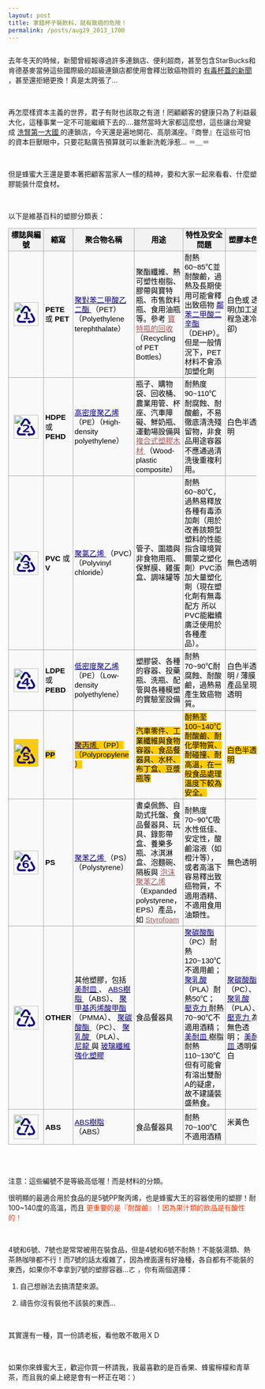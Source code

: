 ```yaml
---
layout: post
title: 拿錯杯子裝飲料，就有致癌的危險！
permalink: /posts/aug29_2013_1700
---
```

        
 <p class="right">
 </p>
 <p>
 </p>
 
  <img align="none" alt="" src="http://upload.wikimedia.org/wikipedia/commons/thumb/0/0f/Polystyrene_cup_lid.JPG/770px-Polystyrene_cup_lid.JPG"/>
  <br/>
 
 去年冬天的時候，新聞曾經報導過許多連鎖店、便利超商，甚至包含StarBucks和肯德基麥當勞這些國際級的超級連鎖店都使用會釋岀致癌物質的
 <a href="http://tw.news.yahoo.com/%E5%85%AD%E8%99%9F%E5%A1%91%E8%86%A0-%E9%81%87%E7%86%B1%E6%81%90%E9%87%8B%E6%AF%92-%E5%92%96%E5%95%A1%E5%A4%96%E5%B8%B6%E6%9D%AF%E8%93%8B-%E7%86%B1%E9%A3%B2%E6%B7%BB%E9%A2%A8%E9%9A%AA-202810443.html" target="" title="">
  有毒杯蓋的新聞
 </a>
 ，甚至還拒絕更換！真是太誇張了...
 
  <br/>
 
 
  再怎麼樣資本主義的世界，君子有財也該取之有道！罔顧顧客的健康只為了利益最大化，這種事業一定不可能繼續下去的....雖然當時大家都這麼想，這些讓台灣變成
  <a href="http://tw.myblog.yahoo.com/healthlife100/article?mid=2545&amp;sc=1" target="" title="">
   洗腎第一大國
  </a>
  的連鎖店，今天還是遍地開花、高朋滿座。『商譽』在這些可怕的資本巨獸眼中，只要花點廣告預算就可以重新洗乾淨惹...  ＝＿＝
 
 
  <br/>
 
 
  但是蜂蜜大王還是要本著把顧客當家人一樣的精神，要和大家一起來看看、什麼塑膠能裝什麼食材。
 
 
  <br/>
 
 
  以下是維基百科的塑膠分類表：
 
 
  <table class="wikitable" style="font-size: 15px; margin: 1em 0px; background-color: rgb(249, 249, 249); border-color: rgb(170, 170, 170); border-collapse: collapse; color: rgb(0, 0, 0); font-family: sans-serif; line-height: 19.1875px; white-space: normal;">
   <tbody>
    <tr>
     <th style="border: 1px solid rgb(170, 170, 170); padding: 0.2em; background-color: rgb(242, 242, 242); text-align: center;">
      標誌與編號
     </th>
     <th style="border: 1px solid rgb(170, 170, 170); padding: 0.2em; background-color: rgb(242, 242, 242); text-align: center;">
      縮寫
     </th>
     <th style="border: 1px solid rgb(170, 170, 170); padding: 0.2em; background-color: rgb(242, 242, 242); text-align: center;">
      聚合物名稱
     </th>
     <th style="border: 1px solid rgb(170, 170, 170); padding: 0.2em; background-color: rgb(242, 242, 242); text-align: center;">
      用途
     </th>
     <th style="border: 1px solid rgb(170, 170, 170); padding: 0.2em; background-color: rgb(242, 242, 242); text-align: center;">
      特性及安全問題
     </th>
     <th style="border: 1px solid rgb(170, 170, 170); padding: 0.2em; background-color: rgb(242, 242, 242); text-align: center;">
      塑膠本色
     </th>
    </tr>
    <tr>
     <td style="border: 1px solid rgb(170, 170, 170); padding: 0.2em; text-align: center; font-size: 50px;">
      <a class="image" href="http://zh.wikipedia.org/wiki/File:U%2B2673_DejaVu_Sans.svg" style="color: rgb(11, 0, 128); background-image: none;" title="♳">
       <img alt="♳" height="48" src="http://upload.wikimedia.org/wikipedia/commons/thumb/e/e1/U%2B2673_DejaVu_Sans.svg/100px-U%2B2673_DejaVu_Sans.svg.png" srcset="//upload.wikimedia.org/wikipedia/commons/thumb/e/e1/U%2B2673_DejaVu_Sans.svg/75px-U%2B2673_DejaVu_Sans.svg.png 1.5x, //upload.wikimedia.org/wikipedia/commons/thumb/e/e1/U%2B2673_DejaVu_Sans.svg/100px-U%2B2673_DejaVu_Sans.svg.png 2x" style="vertical-align: middle;" width="50"/>
      </a>
     </td>
     <td style="border: 1px solid rgb(170, 170, 170); padding: 0.2em;">
      <b>
       PETE
      </b>
      或
      <b>
       PET
      </b>
     </td>
     <td style="border: 1px solid rgb(170, 170, 170); padding: 0.2em;">
      <a class="mw-redirect" href="http://zh.wikipedia.org/wiki/%E8%81%9A%E5%B0%8D%E8%8B%AF%E4%BA%8C%E7%94%B2%E9%85%B8%E4%B9%99%E4%BA%8C%E9%85%AF" style="color: rgb(11, 0, 128); background-image: none;" title="聚對苯二甲酸乙二酯">
       聚對苯二甲酸乙二酯
      </a>
      （PET）（Polyethylene terephthalate）
     </td>
     <td style="border: 1px solid rgb(170, 170, 170); padding: 0.2em;">
      聚酯纖維、熱可塑性樹脂、膠帶與寶特瓶、市售飲料瓶、食用油瓶等。參考
      <a class="new" href="http://zh.wikipedia.org/w/index.php?title=%E5%AF%B6%E7%89%B9%E7%93%B6%E7%9A%84%E5%9B%9E%E6%94%B6&amp;action=edit&amp;redlink=1" style="color: rgb(165, 88, 88); background-image: none;" title="寶特瓶的回收 (頁面不存在)">
       寶特瓶的回收
      </a>
      （Recycling of PET Bottles）
     </td>
     <td style="border: 1px solid rgb(170, 170, 170); padding: 0.2em;">
      耐熱60~85℃並耐酸鹼，過熱及長期使用可能會釋出致癌物
      <a class="mw-redirect" href="http://zh.wikipedia.org/wiki/DEHP" style="color: rgb(11, 0, 128); background-image: none;" title="DEHP">
       鄰苯二甲酸二辛酯
      </a>
      （DEHP）。但是一般情況下，PET材料不會添加塑化劑
     </td>
     <td style="border: 1px solid rgb(170, 170, 170); padding: 0.2em;">
      白色或 透明(加工過程急速冷卻)
     </td>
    </tr>
    <tr>
     <td style="border: 1px solid rgb(170, 170, 170); padding: 0.2em; text-align: center; font-size: 50px;">
      <a class="image" href="http://zh.wikipedia.org/wiki/File:U%2B2674_DejaVu_Sans.svg" style="color: rgb(11, 0, 128); background-image: none;" title="♴">
       <img alt="♴" height="48" src="http://upload.wikimedia.org/wikipedia/commons/thumb/c/c6/U%2B2674_DejaVu_Sans.svg/100px-U%2B2674_DejaVu_Sans.svg.png" srcset="//upload.wikimedia.org/wikipedia/commons/thumb/c/c6/U%2B2674_DejaVu_Sans.svg/75px-U%2B2674_DejaVu_Sans.svg.png 1.5x, //upload.wikimedia.org/wikipedia/commons/thumb/c/c6/U%2B2674_DejaVu_Sans.svg/100px-U%2B2674_DejaVu_Sans.svg.png 2x" style="vertical-align: middle;" width="50"/>
      </a>
     </td>
     <td style="border: 1px solid rgb(170, 170, 170); padding: 0.2em;">
      <b>
       HDPE
      </b>
      或
      <b>
       PEHD
      </b>
     </td>
     <td style="border: 1px solid rgb(170, 170, 170); padding: 0.2em;">
      <a href="http://zh.wikipedia.org/wiki/%E8%81%9A%E4%B9%99%E7%83%AF" style="color: rgb(11, 0, 128); background-image: none;" title="聚乙烯">
       高密度聚乙烯
      </a>
      （PE）（High-density polyethylene）
     </td>
     <td style="border: 1px solid rgb(170, 170, 170); padding: 0.2em;">
      瓶子、購物袋、回收桶、農業用管、杯座、汽車障礙、鮮奶瓶、運動場設備與
      <a class="new" href="http://zh.wikipedia.org/w/index.php?title=%E8%A4%87%E5%90%88%E5%BC%8F%E5%A1%91%E8%86%A0%E6%9C%A8%E6%9D%90&amp;action=edit&amp;redlink=1" style="color: rgb(165, 88, 88); background-image: none;" title="複合式塑膠木材 (頁面不存在)">
       複合式塑膠木材
      </a>
      （Wood-plastic composite）
     </td>
     <td style="border: 1px solid rgb(170, 170, 170); padding: 0.2em;">
      耐熱度90~110℃耐腐蝕、耐酸鹼，不易徹底清洗殘留物，非食品用途容器不應通過清洗後重複利用。
     </td>
     <td style="border: 1px solid rgb(170, 170, 170); padding: 0.2em;">
      白色半透明
     </td>
    </tr>
    <tr>
     <td style="border: 1px solid rgb(170, 170, 170); padding: 0.2em; text-align: center; font-size: 50px;">
      <a class="image" href="http://zh.wikipedia.org/wiki/File:U%2B2675_DejaVu_Sans.svg" style="color: rgb(11, 0, 128); background-image: none;" title="♵">
       <img alt="♵" height="48" src="http://upload.wikimedia.org/wikipedia/commons/thumb/e/e5/U%2B2675_DejaVu_Sans.svg/100px-U%2B2675_DejaVu_Sans.svg.png" srcset="//upload.wikimedia.org/wikipedia/commons/thumb/e/e5/U%2B2675_DejaVu_Sans.svg/75px-U%2B2675_DejaVu_Sans.svg.png 1.5x, //upload.wikimedia.org/wikipedia/commons/thumb/e/e5/U%2B2675_DejaVu_Sans.svg/100px-U%2B2675_DejaVu_Sans.svg.png 2x" style="vertical-align: middle;" width="50"/>
      </a>
     </td>
     <td style="border: 1px solid rgb(170, 170, 170); padding: 0.2em;">
      <b>
       PVC
      </b>
      或
      <b>
       V
      </b>
     </td>
     <td style="border: 1px solid rgb(170, 170, 170); padding: 0.2em;">
      <a href="http://zh.wikipedia.org/wiki/%E8%81%9A%E6%B0%AF%E4%B9%99%E7%83%AF" style="color: rgb(11, 0, 128); background-image: none;" title="聚氯乙烯">
       聚氯乙烯
      </a>
      （PVC）（Polyvinyl chloride）
     </td>
     <td style="border: 1px solid rgb(170, 170, 170); padding: 0.2em;">
      管子、圍牆與非食物用瓶、保鮮膜、雞蛋盒、調味罐等
     </td>
     <td style="border: 1px solid rgb(170, 170, 170); padding: 0.2em;">
      耐熱60~80℃，過熱易釋放各種有毒添加劑（用於改善該類型塑料的性能指含環境賀爾蒙之塑化劑）PVC添加大量塑化劑（現在塑化劑有無毒配方 所以PVC能繼續廣泛使用於各種產品）。
     </td>
     <td style="border: 1px solid rgb(170, 170, 170); padding: 0.2em;">
      無色透明
     </td>
    </tr>
    <tr>
     <td style="border: 1px solid rgb(170, 170, 170); padding: 0.2em; text-align: center; font-size: 50px;">
      <a class="image" href="http://zh.wikipedia.org/wiki/File:U%2B2676_DejaVu_Sans.svg" style="color: rgb(11, 0, 128); background-image: none;" title="♶">
       <img alt="♶" height="48" src="http://upload.wikimedia.org/wikipedia/commons/thumb/6/67/U%2B2676_DejaVu_Sans.svg/100px-U%2B2676_DejaVu_Sans.svg.png" srcset="//upload.wikimedia.org/wikipedia/commons/thumb/6/67/U%2B2676_DejaVu_Sans.svg/75px-U%2B2676_DejaVu_Sans.svg.png 1.5x, //upload.wikimedia.org/wikipedia/commons/thumb/6/67/U%2B2676_DejaVu_Sans.svg/100px-U%2B2676_DejaVu_Sans.svg.png 2x" style="vertical-align: middle;" width="50"/>
      </a>
     </td>
     <td style="border: 1px solid rgb(170, 170, 170); padding: 0.2em;">
      <b>
       LDPE
      </b>
      或
      <b>
       PEBD
      </b>
     </td>
     <td style="border: 1px solid rgb(170, 170, 170); padding: 0.2em;">
      <a href="http://zh.wikipedia.org/wiki/%E8%81%9A%E4%B9%99%E7%83%AF" style="color: rgb(11, 0, 128); background-image: none;" title="聚乙烯">
       低密度聚乙烯
      </a>
      （PE）（Low-density polyethylene）
     </td>
     <td style="border: 1px solid rgb(170, 170, 170); padding: 0.2em;">
      塑膠袋、各種的容器、投藥瓶、洗瓶、配管與各種模塑的實驗室設備
     </td>
     <td style="border: 1px solid rgb(170, 170, 170); padding: 0.2em;">
      耐熱70~90℃耐腐蝕、耐酸鹼，過熱易產生致癌物質。
     </td>
     <td style="border: 1px solid rgb(170, 170, 170); padding: 0.2em;">
      白色半透明 / 薄膜產品呈現透明
     </td>
    </tr>
    <tr>
     <td style="border: 1px solid rgb(170, 170, 170); padding: 0.2em; text-align: center; font-size: 50px;">
      <a class="image" href="http://zh.wikipedia.org/wiki/File:U%2B2677_DejaVu_Sans.svg" style="color: rgb(11, 0, 128); background-image: none; background-color: rgb(255, 204, 0);" title="♷">
       <img alt="♷" height="48" src="http://upload.wikimedia.org/wikipedia/commons/thumb/f/f9/U%2B2677_DejaVu_Sans.svg/100px-U%2B2677_DejaVu_Sans.svg.png" srcset="//upload.wikimedia.org/wikipedia/commons/thumb/f/f9/U%2B2677_DejaVu_Sans.svg/75px-U%2B2677_DejaVu_Sans.svg.png 1.5x, //upload.wikimedia.org/wikipedia/commons/thumb/f/f9/U%2B2677_DejaVu_Sans.svg/100px-U%2B2677_DejaVu_Sans.svg.png 2x" style="vertical-align: middle;" width="50"/>
      </a>
     </td>
     <td style="border: 1px solid rgb(170, 170, 170); padding: 0.2em;">
      <b style="background-color: rgb(255, 204, 0);">
       PP
      </b>
     </td>
     <td style="border: 1px solid rgb(170, 170, 170); padding: 0.2em;">
      <span style="background-color: rgb(255, 204, 0);">
       <a href="http://zh.wikipedia.org/wiki/%E8%81%9A%E4%B8%99%E7%83%AF" style="color: rgb(11, 0, 128); background-image: none;" title="聚丙烯">
        聚丙烯
       </a>
       （PP）（Polypropylene）
      </span>
     </td>
     <td style="border: 1px solid rgb(170, 170, 170); padding: 0.2em;">
      <span style="background-color: rgb(255, 204, 0);">
       汽車零件、工業纖維與食物容器、食品餐器具、水杯、布丁盒、豆漿瓶等
      </span>
     </td>
     <td style="border: 1px solid rgb(170, 170, 170); padding: 0.2em;">
      <span style="background-color: rgb(255, 204, 0);">
       耐熱至100~140℃耐酸鹼、耐化學物質、耐碰撞、耐高溫，在一般食品處理溫度下較為安全。
      </span>
     </td>
     <td style="border: 1px solid rgb(170, 170, 170); padding: 0.2em;">
      <span style="background-color: rgb(255, 204, 0);">
       白色半透明
      </span>
     </td>
    </tr>
    <tr>
     <td style="border: 1px solid rgb(170, 170, 170); padding: 0.2em; text-align: center; font-size: 50px;">
      <a class="image" href="http://zh.wikipedia.org/wiki/File:U%2B2678_DejaVu_Sans.svg" style="color: rgb(11, 0, 128); background-image: none;" title="♸">
       <img alt="♸" height="48" src="http://upload.wikimedia.org/wikipedia/commons/thumb/6/62/U%2B2678_DejaVu_Sans.svg/100px-U%2B2678_DejaVu_Sans.svg.png" srcset="//upload.wikimedia.org/wikipedia/commons/thumb/6/62/U%2B2678_DejaVu_Sans.svg/75px-U%2B2678_DejaVu_Sans.svg.png 1.5x, //upload.wikimedia.org/wikipedia/commons/thumb/6/62/U%2B2678_DejaVu_Sans.svg/100px-U%2B2678_DejaVu_Sans.svg.png 2x" style="vertical-align: middle;" width="50"/>
      </a>
     </td>
     <td style="border: 1px solid rgb(170, 170, 170); padding: 0.2em;">
      <b>
       PS
      </b>
     </td>
     <td style="border: 1px solid rgb(170, 170, 170); padding: 0.2em;">
      <a href="http://zh.wikipedia.org/wiki/%E8%81%9A%E8%8B%AF%E4%B9%99%E7%83%AF" style="color: rgb(11, 0, 128); background-image: none;" title="聚苯乙烯">
       聚苯乙烯
      </a>
      （PS）（Polystyrene）
     </td>
     <td style="border: 1px solid rgb(170, 170, 170); padding: 0.2em;">
      書桌佩飾、自助式托盤、食品餐器具、玩具、錄影帶盒、養樂多瓶、冰淇淋盒、泡麵碗、隔板與
      <a class="new" href="http://zh.wikipedia.org/w/index.php?title=%E6%B3%A1%E6%B2%AB%E8%81%9A%E8%8B%AF%E4%B9%99%E7%83%AF&amp;action=edit&amp;redlink=1" style="color: rgb(165, 88, 88); background-image: none;" title="泡沫聚苯乙烯 (頁面不存在)">
       泡沫聚苯乙烯
      </a>
      （Expanded polystyrene，EPS）產品，如
      <a class="new" href="http://zh.wikipedia.org/w/index.php?title=Styrofoam&amp;action=edit&amp;redlink=1" style="color: rgb(165, 88, 88); background-image: none;" title="Styrofoam (頁面不存在)">
       Styrofoam
      </a>
     </td>
     <td style="border: 1px solid rgb(170, 170, 170); padding: 0.2em;">
      耐熱度70~90℃吸水性低佳、安定性，酸鹼溶液（如橙汁等），或者高溫下容易釋出致癌物質，不適用酒精、不適用食用油類性。
     </td>
     <td style="border: 1px solid rgb(170, 170, 170); padding: 0.2em;">
      無色透明
     </td>
    </tr>
    <tr>
     <td style="border: 1px solid rgb(170, 170, 170); padding: 0.2em; text-align: center; font-size: 50px;">
      <a class="image" href="http://zh.wikipedia.org/wiki/File:U%2B2679_DejaVu_Sans.svg" style="color: rgb(11, 0, 128); background-image: none;" title="♹">
       <img alt="♹" height="48" src="http://upload.wikimedia.org/wikipedia/commons/thumb/9/9a/U%2B2679_DejaVu_Sans.svg/100px-U%2B2679_DejaVu_Sans.svg.png" srcset="//upload.wikimedia.org/wikipedia/commons/thumb/9/9a/U%2B2679_DejaVu_Sans.svg/75px-U%2B2679_DejaVu_Sans.svg.png 1.5x, //upload.wikimedia.org/wikipedia/commons/thumb/9/9a/U%2B2679_DejaVu_Sans.svg/100px-U%2B2679_DejaVu_Sans.svg.png 2x" style="vertical-align: middle;" width="50"/>
      </a>
     </td>
     <td style="border: 1px solid rgb(170, 170, 170); padding: 0.2em;">
      <b>
       OTHER
      </b>
     </td>
     <td style="border: 1px solid rgb(170, 170, 170); padding: 0.2em;">
      其他塑膠，包括
      <a class="mw-redirect" href="http://zh.wikipedia.org/wiki/%E7%BE%8E%E8%80%90%E7%9A%BF" style="color: rgb(11, 0, 128); background-image: none;" title="美耐皿">
       美耐皿
      </a>
      、
      <a class="mw-redirect" href="http://zh.wikipedia.org/wiki/ABS%E6%A8%B9%E8%84%82" style="color: rgb(11, 0, 128); background-image: none;" title="ABS樹脂">
       ABS樹脂
      </a>
      （ABS）、
      <a href="http://zh.wikipedia.org/wiki/%E8%81%9A%E7%94%B2%E5%9F%BA%E4%B8%99%E7%83%AF%E9%85%B8%E7%94%B2%E9%85%AF" style="color: rgb(11, 0, 128); background-image: none;" title="聚甲基丙烯酸甲酯">
       聚甲基丙烯酸甲酯
      </a>
      （PMMA）、
      <a href="http://zh.wikipedia.org/wiki/%E8%81%9A%E7%A2%B3%E9%85%B8%E9%85%AF" style="color: rgb(11, 0, 128); background-image: none;" title="聚碳酸酯">
       聚碳酸酯
      </a>
      （PC）、
      <a href="http://zh.wikipedia.org/wiki/%E8%81%9A%E4%B9%B3%E9%85%B8" style="color: rgb(11, 0, 128); background-image: none;" title="聚乳酸">
       聚乳酸
      </a>
      （PLA）、
      <a class="mw-redirect" href="http://zh.wikipedia.org/wiki/%E5%B0%BC%E9%BE%8D" style="color: rgb(11, 0, 128); background-image: none;" title="尼龍">
       尼龍
      </a>
      與
      <a class="mw-redirect" href="http://zh.wikipedia.org/wiki/%E7%8E%BB%E7%92%83%E7%BA%96%E7%B6%AD%E5%BC%B7%E5%8C%96%E5%A1%91%E8%86%A0" style="color: rgb(11, 0, 128); background-image: none;" title="玻璃纖維強化塑膠">
       玻璃纖維強化塑膠
      </a>
     </td>
     <td style="border: 1px solid rgb(170, 170, 170); padding: 0.2em;">
      食品餐器具
     </td>
     <td style="border: 1px solid rgb(170, 170, 170); padding: 0.2em;">
      <a href="http://zh.wikipedia.org/wiki/%E8%81%9A%E7%A2%B3%E9%85%B8%E9%85%AF" style="color: rgb(11, 0, 128); background-image: none;" title="聚碳酸酯">
       聚碳酸酯
      </a>
      （PC）耐熱120~130℃不適用鹼；
      <a href="http://zh.wikipedia.org/wiki/%E8%81%9A%E4%B9%B3%E9%85%B8" style="color: rgb(11, 0, 128); background-image: none;" title="聚乳酸">
       聚乳酸
      </a>
      （PLA）耐熱50℃；
      <a class="mw-redirect" href="http://zh.wikipedia.org/wiki/%E5%A3%93%E5%85%8B%E5%8A%9B" style="color: rgb(11, 0, 128); background-image: none;" title="壓克力">
       壓克力
      </a>
      耐熱70~90℃不適用酒精；
      <a class="mw-redirect" href="http://zh.wikipedia.org/wiki/%E7%BE%8E%E8%80%90%E7%9A%BF" style="color: rgb(11, 0, 128); background-image: none;" title="美耐皿">
       美耐皿
      </a>
      樹脂耐熱110~130℃但有可能會有溶出雙酚A的疑慮，故不建議裝盛熱食。
     </td>
     <td style="border: 1px solid rgb(170, 170, 170); padding: 0.2em;">
      <a href="http://zh.wikipedia.org/wiki/%E8%81%9A%E7%A2%B3%E9%85%B8%E9%85%AF" style="color: rgb(11, 0, 128); background-image: none;" title="聚碳酸酯">
       聚碳酸酯
      </a>
      （PC）、
      <a href="http://zh.wikipedia.org/wiki/%E8%81%9A%E4%B9%B3%E9%85%B8" style="color: rgb(11, 0, 128); background-image: none;" title="聚乳酸">
       聚乳酸
      </a>
      （PLA）、
      <a class="mw-redirect" href="http://zh.wikipedia.org/wiki/%E5%A3%93%E5%85%8B%E5%8A%9B" style="color: rgb(11, 0, 128); background-image: none;" title="壓克力">
       壓克力
      </a>
      為無色透明；
      <a class="mw-redirect" href="http://zh.wikipedia.org/wiki/%E7%BE%8E%E8%80%90%E7%9A%BF" style="color: rgb(11, 0, 128); background-image: none;" title="美耐皿">
       美耐皿
      </a>
      透明偏白
     </td>
    </tr>
    <tr>
     <td style="border: 1px solid rgb(170, 170, 170); padding: 0.2em; text-align: center; font-size: 50px;">
      <a class="image" href="http://zh.wikipedia.org/wiki/File:Plastic-recyc-abs.svg" style="color: rgb(11, 0, 128); background-image: none;" title="♹">
       <img alt="♹" height="50" src="http://upload.wikimedia.org/wikipedia/commons/thumb/3/34/Plastic-recyc-abs.svg/100px-Plastic-recyc-abs.svg.png" srcset="//upload.wikimedia.org/wikipedia/commons/thumb/3/34/Plastic-recyc-abs.svg/75px-Plastic-recyc-abs.svg.png 1.5x, //upload.wikimedia.org/wikipedia/commons/thumb/3/34/Plastic-recyc-abs.svg/100px-Plastic-recyc-abs.svg.png 2x" style="vertical-align: middle;" width="50"/>
      </a>
     </td>
     <td style="border: 1px solid rgb(170, 170, 170); padding: 0.2em;">
      <b>
       ABS
      </b>
     </td>
     <td style="border: 1px solid rgb(170, 170, 170); padding: 0.2em;">
      <a class="mw-redirect" href="http://zh.wikipedia.org/wiki/ABS%E6%A8%B9%E8%84%82" style="color: rgb(11, 0, 128); background-image: none;" title="ABS樹脂">
       ABS樹脂
      </a>
      （ABS）
     </td>
     <td style="border: 1px solid rgb(170, 170, 170); padding: 0.2em;">
      食品餐器具
     </td>
     <td style="border: 1px solid rgb(170, 170, 170); padding: 0.2em;">
      耐熱70~100℃不適用酒精
     </td>
     <td style="border: 1px solid rgb(170, 170, 170); padding: 0.2em;">
      米黃色
      <br/>
      <br/>
     </td>
    </tr>
   </tbody>
  </table>
 
 
  <br/>
 
 
  <br/>
 
 
  注意：這些編號不是等級高低喔！而是材料的分類。
 
 
  很明顯的最適合用於食品的是5號PP聚丙烯，也是蜂蜜大王的容器使用的塑膠！耐100~140度的高溫，而且
  <font color="#ff3300">
   更重要的是『耐酸鹼』！因為果汁類的飲品是有酸性的！
  </font>
 
 
  <font color="#ff3300">
   <br/>
  </font>
 
 
  4號和6號、7號也是常常被用在裝食品，但是4號和6號不耐熱！不能裝湯類、熱茶熱咖啡都不行！而7號的話太複雜了，因為裡面還有好幾種，各自都有不能裝的東西，如果你不幸拿到7號的塑膠容器...ㄜ ，你有兩個選擇：
 
 
  1. 自己想辦法去搞清楚來源。
 
 
  2. 禱告你沒有裝他不該裝的東西...
 
 
  <br/>
 
 
  其實還有一種，買一份請老板，看他敢不敢用ＸＤ
 
 
  <br/>
 
 
  如果你來蜂蜜大王，歡迎你買一杯請我，我最喜歡的是百香果、蜂蜜檸檬和青草茶，而且我的桌上總是會有一杯正在喝：）
 
 
  <br/>
 
 
  <br/>
 

